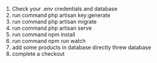 1. Check your .env credentials and database
2. run command php artisan key:generate
3. run command php artisan migrate 
4. run command php artisan serve
5. run command npm install
6. run command npm run watch
4. add some products in database directly threw database
5. complete a checkout
